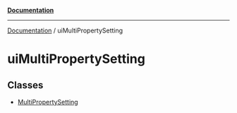 [**Documentation**](../README.md)

***

[Documentation](../README.md) / uiMultiPropertySetting

# uiMultiPropertySetting

## Classes

- [MultiPropertySetting](classes/MultiPropertySetting.md)

